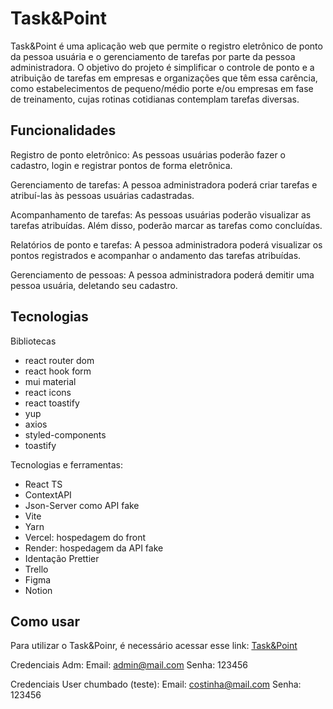 # Task&Point

Task&Point é uma aplicação web que permite o registro eletrônico de ponto da pessoa usuária e o gerenciamento de tarefas por parte da pessoa administradora. O objetivo do projeto é simplificar o controle de ponto e a atribuição de tarefas em empresas e organizações que têm essa carência, como estabelecimentos de pequeno/médio porte e/ou empresas em fase de treinamento, cujas rotinas cotidianas contemplam tarefas diversas.

## Funcionalidades

Registro de ponto eletrônico: As pessoas usuárias poderão fazer o cadastro, login e registrar pontos de forma eletrônica.

Gerenciamento de tarefas: A pessoa administradora poderá criar tarefas e atribuí-las às pessoas usuárias cadastradas.

Acompanhamento de tarefas: As pessoas usuárias poderão visualizar as tarefas atribuídas. Além disso, poderão marcar as tarefas como concluídas.

Relatórios de ponto e tarefas: A pessoa administradora poderá visualizar os pontos registrados e acompanhar o andamento das tarefas atribuídas.

Gerenciamento de pessoas: A pessoa administradora poderá demitir uma pessoa usuária, deletando seu cadastro.

## Tecnologias

Bibliotecas

- react router dom
- react hook form
- mui material
- react icons
- react toastify
- yup
- axios
- styled-components
- toastify

Tecnologias e ferramentas:

- React TS
- ContextAPI
- Json-Server como API fake
- Vite
- Yarn
- Vercel: hospedagem do front
- Render: hospedagem da API fake
- Identação Prettier
- Trello
- Figma
- Notion

## Como usar

Para utilizar o Task&Poinr, é necessário acessar esse link: <a href="https://task-and-point.vercel.app/">Task&Point</a>

Credenciais Adm:
Email: admin@mail.com
Senha: 123456

Credenciais User chumbado (teste):
Email: costinha@mail.com
Senha: 123456
